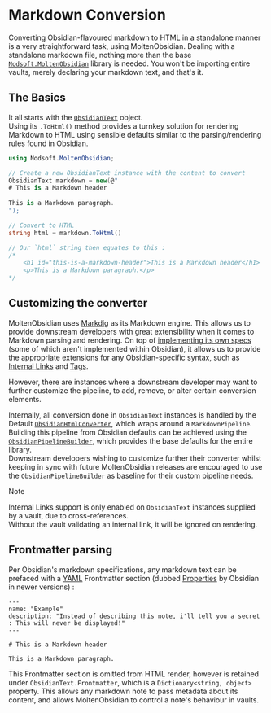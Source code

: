 # Markdown Conversion

Converting Obsidian-flavoured markdown to HTML in a standalone manner is a very straightforward task, using MoltenObsidian. Dealing with a standalone markdown file, nothing more than the base [`Nodsoft.MoltenObsidian`](https://www.nuget.org/packages/Nodsoft.MoltenObsidian) library is needed. You won't be importing entire vaults, merely declaring your markdown text, and that's it.

## The Basics

It all starts with the [`ObsidianText`](https://github.com/Nodsoft/MoltenObsidian/blob/main/Nodsoft.MoltenObsidian/ObsidianText.cs) object.  
Using its `.ToHtml()` method provides a turnkey solution for rendering Markdown to HTML using sensible defaults similar to the parsing/rendering rules found in Obsidian. 
```csharp
using Nodsoft.MoltenObsidian;

// Create a new ObsidianText instance with the content to convert
ObsidianText markdown = new(@"
# This is a Markdown header  
  
This is a Markdown paragraph.
");

// Convert to HTML
string html = markdown.ToHtml()

// Our `html` string then equates to this :
/*
	<h1 id="this-is-a-markdown-header">This is a Markdown header</h1>  
	<p>This is a Markdown paragraph.</p>
*/
```

## Customizing the converter
MoltenObsidian uses [Markdig](https://github.com/xoofx/markdig/) as its Markdown engine. This allows us to provide downstream developers with great extensibility when it comes to Markdown parsing and rendering. On top of [implementing its own specs](https://github.com/xoofx/markdig/tree/master/src/Markdig.Tests/Specs) (some of which aren't implemented within Obsidian), it allows us to provide the appropriate extensions for any Obsidian-specific syntax, such as [Internal Links](https://help.obsidian.md/Linking+notes+and+files/Internal+links) and [Tags](https://help.obsidian.md/Editing+and+formatting/Tags).

However, there are instances where a downstream developer may want to further customize the pipeline, to add, remove, or alter certain conversion elements. 

Internally, all conversion done in `ObsidianText` instances is handled by the Default [`ObsidianHtmlConverter`](https://github.com/Nodsoft/MoltenObsidian/blob/main/Nodsoft.MoltenObsidian/Converter/ObsidianHtmlConverter.cs), which wraps around a `MarkdownPipeline`. Building this pipeline from Obsidian defaults can be achieved using the [`ObsidianPipelineBuilder`](https://github.com/Nodsoft/MoltenObsidian/blob/main/Nodsoft.MoltenObsidian/Converter/ObsidianPipelineBuilder.cs), which provides the base defaults for the entire library.  
Downstream developers wishing to customize further their converter whilst keeping in sync with future MoltenObsidian releases are encouraged to use the `ObsidianPipelineBuilder` as baseline for their custom pipeline needs.

> [!NOTE] 
> Internal Links support is only enabled on `ObsidianText` instances supplied by a vault, due to cross-references.  
> Without the vault validating an internal link, it will be ignored on rendering.

## Frontmatter parsing
Per Obsidian's markdown specifications, any markdown text can be prefaced with a [YAML](https://yaml.org) Frontmatter section (dubbed [Properties](https://help.obsidian.md/Editing+and+formatting/Properties) by Obsidian in newer versions) :
```
---
name: "Example"
description: "Instead of describing this note, i'll tell you a secret : This will never be displayed!"
---

# This is a Markdown header  
  
This is a Markdown paragraph.
```

This Frontmatter section is omitted from HTML render, however is retained under `ObsidianText.Frontmatter`, which is a `Dictionary<string, object>` property. This allows any markdown note to pass metadata about its content, and allows MoltenObsidian to control a note's behaviour in vaults. 